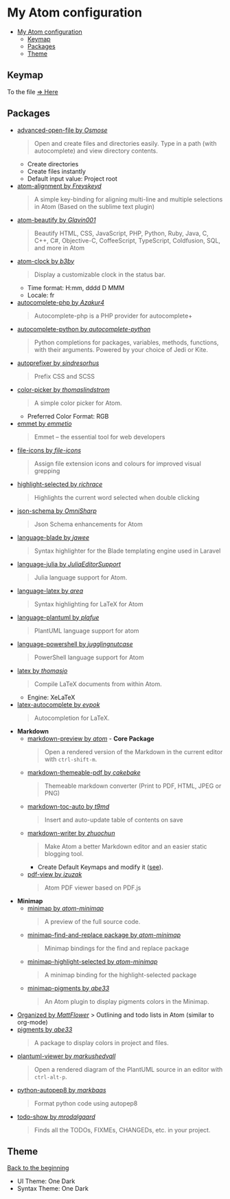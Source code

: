 # My Atom configuration

<!-- TOC START min:1 max:3 link:true update:true -->
- [My Atom configuration](#my-atom-configuration)
  - [Keymap](#keymap)
  - [Packages](#packages)
  - [Theme](#theme)

<!-- TOC END -->

## Keymap

To the file [⇒ Here](keymap.cson)

## Packages

- [advanced-open-file by _Osmose_](https://atom.io/packages/advanced-open-file)
    > Open and create files and directories easily. Type in a path (with autocomplete) and view directory contents.
	- Create directories
	- Create files instantly
	- Default input value: Project root
- [atom-alignment by _Freyskeyd_](https://atom.io/packages/atom-alignment)
    > A simple key-binding for aligning multi-line and multiple selections in Atom (Based on the sublime text plugin)
- [atom-beautify by _Glavin001_](https://atom.io/packages/atom-beautify)
    > Beautify HTML, CSS, JavaScript, PHP, Python, Ruby, Java, C, C++, C#, Objective-C, CoffeeScript, TypeScript, Coldfusion, SQL, and more in Atom
- [atom-clock by _b3by_](https://atom.io/packages/atom-clock)
    > Display a customizable clock in the status bar.
	- Time format: H:mm, dddd D MMM
	- Locale: fr
- [autocomplete-php by _Azakur4_](https://atom.io/packages/autocomplete-php)
    > Autocomplete-php is a PHP provider for autocomplete+
- [autocomplete-python by _autocomplete-python_](https://atom.io/packages/autocomplete-python)
    > Python completions for packages, variables, methods, functions, with their arguments. Powered by your choice of Jedi or Kite.
- [autoprefixer by _sindresorhus_](https://atom.io/packages/autoprefixer)
    > Prefix CSS and SCSS
- [color-picker by _thomaslindstrom_](https://atom.io/packages/color-picker)
    > A simple color picker for Atom.
	- Preferred Color Format: RGB
- [emmet by _emmetio_](https://atom.io/packages/emmet)
    > Emmet – the essential tool for web developers
- [file-icons by _file-icons_](https://atom.io/packages/file-icons)
    > Assign file extension icons and colours for improved visual grepping
- [highlight-selected by _richrace_](https://atom.io/packages/highlight-selected)
    > Highlights the current word selected when double clicking
- [json-schema by _OmniSharp_](https://atom.io/packages/json-schema)
    > Json Schema enhancements for Atom
- [language-blade by _jawee_](https://atom.io/packages/language-blade)
    > Syntax highlighter for the Blade templating engine used in Laravel
- [language-julia by _JuliaEditorSupport_](https://atom.io/packages/language-julia)
    > Julia language support for Atom.
- [language-latex by _area_](https://atom.io/packages/language-latex)
    > Syntax highlighting for LaTeX for Atom
- [language-plantuml by _plafue_](https://atom.io/packages/language-plantuml)
    > PlantUML language support for atom
- [language-powershell by _jugglingnutcase_](https://atom.io/packages/language-powershell)
    > PowerShell language support for Atom
- [latex by _thomasjo_](https://atom.io/packages/latex)
    > Compile LaTeX documents from within Atom.
	- Engine: XeLaTeX
- [latex-autocomplete by _evpok_](https://atom.io/packages/latex-autocomplete)
    > Autocompletion for LaTeX.
- **Markdown**
    - [markdown-preview by _atom_](https://atom.io/packages/markdown-preview) - **Core Package**
        > Open a rendered version of the Markdown in the current editor with `ctrl-shift-m`.
    - [markdown-themeable-pdf by _cakebake_](https://atom.io/packages/markdown-themeable-pdf)
        > Themeable markdown converter (Print to PDF, HTML, JPEG or PNG)
    - [markdown-toc-auto by _t9md_](https://atom.io/packages/markdown-toc-auto)
        > Insert and auto-update table of contents on save
    - [markdown-writer by _zhuochun_](https://atom.io/packages/markdown-writer)
        > Make Atom a better Markdown editor and an easier static blogging tool.
        - Create Default Keymaps and modify it ([see](keymap.cson)).
    - [pdf-view by _izuzak_](https://atom.io/packages/pdf-view)
        > Atom PDF viewer based on PDF.js
- **Minimap**
	- [minimap by _atom-minimap_](https://atom.io/packages/minimap)
	   > A preview of the full source code.
	- [minimap-find-and-replace package by _atom-minimap_](https://atom.io/packages/minimap-find-and-replace)
	   > Minimap bindings for the find and replace package
	- [minimap-highlight-selected by _atom-minimap_](https://atom.io/packages/minimap-highlight-selected)
	   > A minimap binding for the highlight-selected package
	- [minimap-pigments by _abe33_](https://atom.io/packages/minimap-pigments)
	   > An Atom plugin to display pigments colors in the Minimap.
- [Organized by _MattFlower_](https://atom.io/packages/organized)
	   > Outlining and todo lists in Atom (similar to org-mode)
- [pigments by _abe33_](https://atom.io/packages/pigments)
    > A package to display colors in project and files.
- [plantuml-viewer by _markushedvall_](https://atom.io/packages/plantuml-viewer)
    > Open a rendered diagram of the PlantUML source in an editor with `ctrl-alt-p`.
- [python-autopep8 by _markbaas_](https://atom.io/packages/python-autopep8)
    > Format python code using autopep8
- [todo-show by _mrodalgaard_](https://atom.io/packages/todo-show)
    > Finds all the TODOs, FIXMEs, CHANGEDs, etc. in your project.

## Theme
[Back to the beginning](#my-atom-configuration)

- UI Theme: One Dark
- Syntax Theme: One Dark
